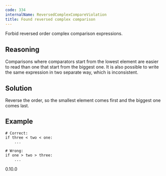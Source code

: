 ```yaml
---
code: 334
internalName: ReversedComplexCompareViolation
title: Found reversed complex comparison
---
```


Forbid reversed order complex comparison expressions.

## Reasoning
Comparisons where comparators start from the lowest element are
easier to read than one that start from the biggest one. It is also
possible to write the same expression in two separate way, which is
inconsistent.

## Solution
Reverse the order, so the smallest element comes first and the
biggest one comes last.

## Example

    # Correct:
    if three < two < one:
        ...
    
    # Wrong:
    if one > two > three:
        ...

<div class="versionadded">

0.10.0

</div>